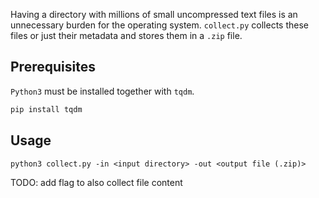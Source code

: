 Having a directory with millions of small uncompressed text files is an unnecessary burden for the operating system. `collect.py` collects these files or just their metadata and stores them in a `.zip` file.

## Prerequisites

`Python3` must be installed together with `tqdm`.

```bash
pip install tqdm
```

## Usage

```
python3 collect.py -in <input directory> -out <output file (.zip)>
```

TODO: add flag to also collect file content
